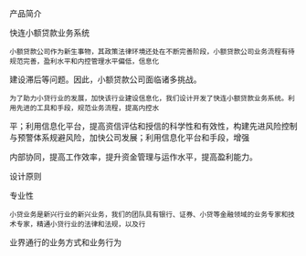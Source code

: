 产品简介


快连小额贷款业务系统


    小额贷款公司作为新生事物，其政策法律环境还处在不断完善阶段，小额贷款公司业务流程有待规范完善，盈利水平和内控管理水平偏低，信息化

 

建设滞后等问题。因此，小额贷款公司面临诸多挑战。

 

    为了助力小贷行业的发展，加快该行业建设信息化，我们设计开发了快连小额贷款业务系统。利用先进的工具和手段，规范业务流程，提高内控水

 

平；利用信息化平台，提高资信评估和授信的科学性和有效性，构建先进风险控制与预警体系规避风险，加快公司发展；利用信息化平台和手段，增强

 

内部协同，提高工作效率，提升资金管理与运作水平，提高盈利能力。

 


设计原则


专业性


    小贷业务是新兴行业的新兴业务，我们的团队具有银行、证券、小贷等金融领域的业务专家和技术专家，精通小贷行业的法律和法规，以及行

 

业界通行的业务方式和业务行为
